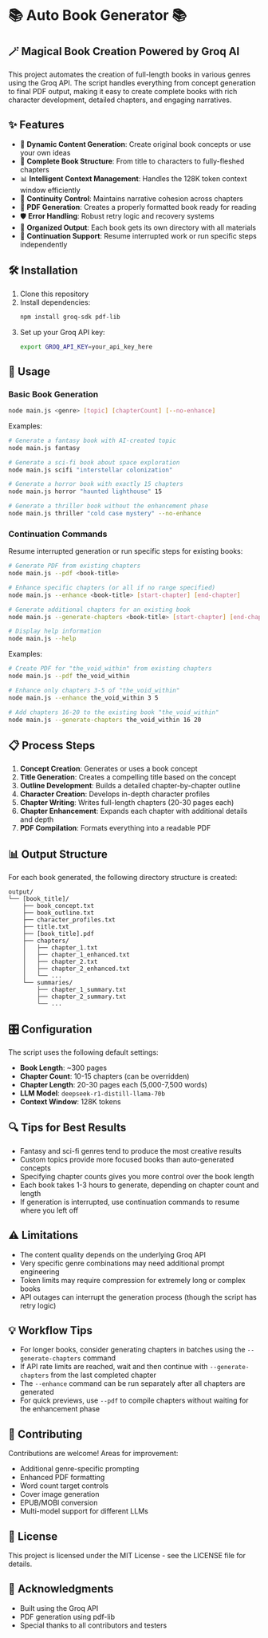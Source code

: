 # 📚 Auto Book Generator 📚

## 🪄 Magical Book Creation Powered by Groq AI

This project automates the creation of full-length books in various genres using the Groq API. The script handles everything from concept generation to final PDF output, making it easy to create complete books with rich character development, detailed chapters, and engaging narratives.

## ✨ Features

- 🧠 **Dynamic Content Generation**: Create original book concepts or use your own ideas
- 📝 **Complete Book Structure**: From title to characters to fully-fleshed chapters
- 📊 **Intelligent Context Management**: Handles the 128K token context window efficiently
- 🔄 **Continuity Control**: Maintains narrative cohesion across chapters
- 📑 **PDF Generation**: Creates a properly formatted book ready for reading
- 🛡️ **Error Handling**: Robust retry logic and recovery systems
- 📁 **Organized Output**: Each book gets its own directory with all materials
- 🔁 **Continuation Support**: Resume interrupted work or run specific steps independently

## 🛠️ Installation

1. Clone this repository
2. Install dependencies:
   ```bash
   npm install groq-sdk pdf-lib
   ```
3. Set up your Groq API key:
   ```bash
   export GROQ_API_KEY=your_api_key_here
   ```

## 🚀 Usage

### Basic Book Generation

```bash
node main.js <genre> [topic] [chapterCount] [--no-enhance]
```

Examples:
```bash
# Generate a fantasy book with AI-created topic
node main.js fantasy

# Generate a sci-fi book about space exploration
node main.js scifi "interstellar colonization"

# Generate a horror book with exactly 15 chapters
node main.js horror "haunted lighthouse" 15

# Generate a thriller book without the enhancement phase
node main.js thriller "cold case mystery" --no-enhance
```

### Continuation Commands

Resume interrupted generation or run specific steps for existing books:

```bash
# Generate PDF from existing chapters
node main.js --pdf <book-title>

# Enhance specific chapters (or all if no range specified)
node main.js --enhance <book-title> [start-chapter] [end-chapter]

# Generate additional chapters for an existing book
node main.js --generate-chapters <book-title> [start-chapter] [end-chapter]

# Display help information
node main.js --help
```

Examples:
```bash
# Create PDF for "the_void_within" from existing chapters
node main.js --pdf the_void_within

# Enhance only chapters 3-5 of "the_void_within"
node main.js --enhance the_void_within 3 5

# Add chapters 16-20 to the existing book "the_void_within"
node main.js --generate-chapters the_void_within 16 20
```

## 📋 Process Steps

1. **Concept Creation**: Generates or uses a book concept
2. **Title Generation**: Creates a compelling title based on the concept
3. **Outline Development**: Builds a detailed chapter-by-chapter outline
4. **Character Creation**: Develops in-depth character profiles
5. **Chapter Writing**: Writes full-length chapters (20-30 pages each)
6. **Chapter Enhancement**: Expands each chapter with additional details and depth
7. **PDF Compilation**: Formats everything into a readable PDF

## 📊 Output Structure

For each book generated, the following directory structure is created:
```
output/
└── [book_title]/
    ├── book_concept.txt
    ├── book_outline.txt
    ├── character_profiles.txt
    ├── title.txt
    ├── [book_title].pdf
    ├── chapters/
    │   ├── chapter_1.txt
    │   ├── chapter_1_enhanced.txt
    │   ├── chapter_2.txt
    │   ├── chapter_2_enhanced.txt
    │   └── ...
    └── summaries/
        ├── chapter_1_summary.txt
        ├── chapter_2_summary.txt
        └── ...
```

## 🎛️ Configuration

The script uses the following default settings:
- **Book Length**: ~300 pages
- **Chapter Count**: 10-15 chapters (can be overridden)
- **Chapter Length**: 20-30 pages each (5,000-7,500 words)
- **LLM Model**: `deepseek-r1-distill-llama-70b`
- **Context Window**: 128K tokens

## 🔍 Tips for Best Results

- Fantasy and sci-fi genres tend to produce the most creative results
- Custom topics provide more focused books than auto-generated concepts
- Specifying chapter counts gives you more control over the book length
- Each book takes 1-3 hours to generate, depending on chapter count and length
- If generation is interrupted, use continuation commands to resume where you left off

## ⚠️ Limitations

- The content quality depends on the underlying Groq API
- Very specific genre combinations may need additional prompt engineering
- Token limits may require compression for extremely long or complex books
- API outages can interrupt the generation process (though the script has retry logic)

## 💡 Workflow Tips

- For longer books, consider generating chapters in batches using the `--generate-chapters` command
- If API rate limits are reached, wait and then continue with `--generate-chapters` from the last completed chapter
- The `--enhance` command can be run separately after all chapters are generated
- For quick previews, use `--pdf` to compile chapters without waiting for the enhancement phase

## 🤝 Contributing

Contributions are welcome! Areas for improvement:
- Additional genre-specific prompting
- Enhanced PDF formatting
- Word count target controls
- Cover image generation
- EPUB/MOBI conversion
- Multi-model support for different LLMs

## 📜 License

This project is licensed under the MIT License - see the LICENSE file for details.

## 🙏 Acknowledgments

- Built using the Groq API
- PDF generation using pdf-lib
- Special thanks to all contributors and testers